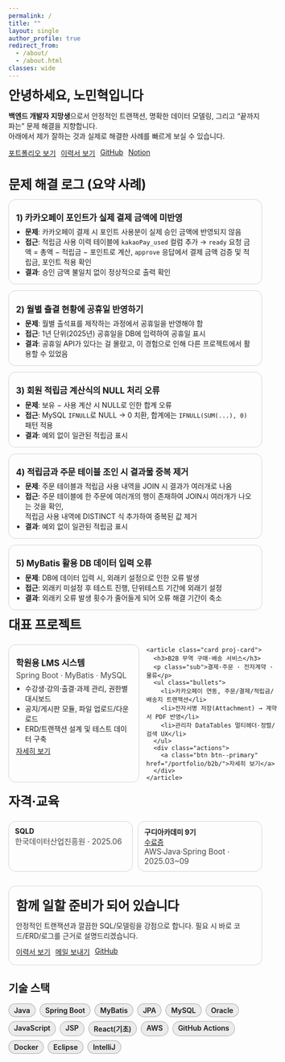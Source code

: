 ```yaml
---
permalink: /
title: ""
layout: single
author_profile: true
redirect_from:
  - /about/
  - /about.html
classes: wide
---
```


<div class="home-wrap">

<section class="hero">
  <h2>안녕하세요, 노민혁입니다</h2>
  <p><strong>백엔드 개발자 지망생</strong>으로서 안정적인 트랜잭션, 명확한 데이터 모델링, 그리고 “끝까지 파는” 문제 해결을 지향합니다.<br>
  아래에서 제가 잘하는 것과 실제로 해결한 사례를 빠르게 보실 수 있습니다.</p>

  <div class="btns">
    <a class="btn btn--primary" href="/portfolio/">포트폴리오 보기</a>
    <a class="btn" href="/cv/">이력서 보기</a>
    <a class="btn" href="https://github.com/freestyle-y" target="_blank" rel="noopener">GitHub</a>
    <a class="btn" href="https://www.notion.so/Dev-Docs-2534f8a9065c8043b6baf42fd9f45e69" target="_blank" rel="noopener">Notion</a>
  </div>
</section>

<br>

<section>
  <h2>문제 해결 로그 (요약 사례)</h2>

  <article class="card">
    <h3>1) 카카오페이 포인트가 실제 결제 금액에 미반영</h3>
    <ul class="bullets">
      <li><strong>문제</strong>: 카카오페이 결제 시 포인트 사용분이 실제 승인 금액에 반영되지 않음</li>
      <li><strong>접근</strong>: 적립금 사용 이력 테이블에 <code>kakaoPay_used</code> 컬럼 추가 → 
        <code>ready</code> 요청 금액 = 총액 − 적립금 − 포인트로 계산, 
        <code>approve</code> 응답에서 결제 금액 검증 및 적립금, 포인트 적용 확인</li>
      <li><strong>결과</strong>: 승인 금액 불일치 없이 정상적으로 출력 확인</li>
    </ul>
  </article>

  <article class="card">
    <h3>2) 월별 출결 현황에 공휴일 반영하기</h3> 
    <ul class="bullets"> 
      <li><strong>문제</strong>: 월별 출석표를 제작하는 과정에서 공휴일을 반영해야 함</li> 
      <li><strong>접근</strong>: 1년 단위(2025년) 공휴일을 DB에 입력하여 공휴일 표시</li> 
      <li><strong>결과</strong>: 공휴일 API가 있다는 걸 몰랐고, 이 경험으로 인해 다른 프로젝트에서 활용할 수 있었음</li> 
    </ul> 
  </article>

  <article class="card">
    <h3>3) 회원 적립금 계산식의 NULL 처리 오류</h3>
    <ul class="bullets">
      <li><strong>문제</strong>: 보유 − 사용 계산 시 NULL로 인한 합계 오류</li>
      <li><strong>접근</strong>: MySQL <code>IFNULL</code>로 NULL → 0 치환, 
        합계에는 <code>IFNULL(SUM(...), 0)</code> 패턴 적용</li>
      <li><strong>결과</strong>: 예외 없이 일관된 적립금 표시</li>
    </ul>
  </article>

  <article class="card">
    <h3>4) 적립금과 주문 테이블 조인 시 결과물 중복 제거</h3>
    <ul class="bullets">
      <li><strong>문제</strong>: 주문 테이블과 적립금 사용 내역을 JOIN 시 결과가 여러개로 나옴</li>
      <li><strong>접근</strong>: 주문 테이블에 한 주문에 여러개의 행이 존재하여 JOIN시 여러개가 나오는 것을 확인,<br>
      							적립금 사용 내역에 DISTINCT 식 추가하여 중복된 값 제거</li>
      <li><strong>결과</strong>: 예외 없이 일관된 적립금 표시</li>
    </ul>
  </article>

  <article class="card"> 
  	<h3>5) MyBatis 활용 DB 데이터 입력 오류</h3> 
  	<ul class="bullets"> 
  	  <li><strong>문제</strong>: DB에 데이터 입력 시, 외래키 설정으로 인한 오류 발생</li> 
  	  <li><strong>접근</strong>: 외래키 미설정 후 테스트 진행, 단위테스트 기간에 외래기 설정</li> 
  	  <li><strong>결과</strong>: 외래키 오류 발생 횟수가 줄어들게 되어 오류 해결 기간이 축소</li> 
  	</ul> 
  </article>
</section>


<section>
  <h2>대표 프로젝트</h2>
  <div class="proj-grid">
    <article class="card proj-card">
      <h3>학원용 LMS 시스템</h3>
      <p class="sub">Spring Boot · MyBatis · MySQL</p>
      <ul class="bullets">
        <li>수강생·강의·출결·과제 관리, 권한별 대시보드</li>
        <li>공지/게시판 모듈, 파일 업로드/다운로드</li>
        <li>ERD/트랜잭션 설계 및 테스트 데이터 구축</li>
      </ul>
      <div class="actions">
        <a class="btn btn--primary" href="/portfolio/lms/">자세히 보기</a>
      </div>
    </article>

    <article class="card proj-card">
      <h3>B2B 무역 구매·배송 서비스</h3>
      <p class="sub">결제·주문 · 전자계약 · 물류</p>
      <ul class="bullets">
        <li>카카오페이 연동, 주문/결제/적립금/배송지 트랜잭션</li>
        <li>전자서명 저장(Attachment) → 계약서 PDF 반영</li>
        <li>관리자 DataTables 멀티헤더·정렬/검색 UX</li>
      </ul>
      <div class="actions">
        <a class="btn btn--primary" href="/portfolio/b2b/">자세히 보기</a>
      </div>
    </article>
  </div>
</section>


<section>
  <h2>자격·교육</h2>
  <ul class="badge-grid">
    <li class="badge card">
      <div class="b-title">SQLD</div>
      <div class="b-sub">한국데이터산업진흥원 · 2025.06</div>
    </li>
    <li class="badge card">
      <div class="b-title">구디아카데미 9기</div>
      <a href="/assets/docs/수료증.jpg">수료증</a>
      <div class="b-sub">AWS·Java·Spring Boot · 2025.03~09</div>
    </li>
  </ul>
</section>

<section class="card cta">
  <h2>함께 일할 준비가 되어 있습니다</h2>
  <p>안정적인 트랜잭션과 깔끔한 SQL/모델링을 강점으로 합니다. 필요 시 바로 코드/ERD/로그를 근거로 설명드리겠습니다.</p>
  <div class="btns">
    <a class="btn btn--primary" href="/cv/">이력서 보기</a>
    <a class="btn" href="mailto:kygh1488@naver.com" rel="noopener">메일 보내기</a>
    <a class="btn" href="https://github.com/freestyle-y" target="_blank" rel="noopener">GitHub</a>
  </div>
</section>

</div><!-- /.home-wrap -->
<section>
  <h2>기술 스택</h2>
  <ul class="stack">
    <li>Java</li><li>Spring Boot</li><li>MyBatis</li><li>JPA</li>
    <li>MySQL</li><li>Oracle</li>
    <li>JavaScript</li><li>JSP</li><li>React(기초)</li>
    <li>AWS</li><li>GitHub Actions</li><li>Docker</li>
    <li>Eclipse</li><li>IntelliJ</li>
  </ul>
</section>

<style>
/* ===== Home local styles (라이트/다크 상위 팔레트 상속) ===== */
.home-wrap{ color: inherit; }
.home-wrap h2{
  font-size: clamp(1.25rem, 1.05rem + .9vw, 1.8rem);
  letter-spacing: -0.01em; line-height: 1.3; margin: .6rem 0 .8rem;
}
.home-wrap h3{ font-size: 1.05rem; margin: .7rem 0 .4rem; }
.hero{ margin-top: .2rem; margin-bottom: .6rem; }
.btns{ display:flex; flex-wrap:wrap; gap:10px; margin: 12px 0 4px; }

/* 카드 공통 */
.card{
  background: inherit; /* 페이지 배경과 동일 */
  border: 1px solid;
  border-color: rgba(128,128,128,.25); /* fallback */
  border-color: color-mix(in oklch, currentColor 18%, transparent);
  border-radius: 14px;
  padding: 12px 14px;
  margin: 10px 0 12px;
  box-shadow: none;
}

/* 리스트/불릿/스택 */
.list{ margin: 0; padding-left: 18px; }
.bullets{ margin: 4px 0 2px; padding-left: 18px; }
.stack{
  list-style: none; margin: 0; padding: 0;
  display: flex; flex-wrap: wrap; gap: 8px;
}
.stack li{
  border: 1px solid color-mix(in oklch, currentColor 30%, transparent);
  background: color-mix(in oklch, currentColor 8%, transparent);
  padding: 4px 10px; border-radius: 999px; font-weight: 600;
}

/* === 메인 강화 컴포넌트 === */

/* 프로젝트 카드 그리드 */
.proj-grid{
  display: grid;
  grid-template-columns: repeat(2, minmax(260px,1fr));
  gap: 14px;
  margin: 8px 0 4px;
}
@media (max-width: 900px){
  .proj-grid{ grid-template-columns: 1fr; }
}
.proj-card .sub{
  opacity: .8;
  margin-top: -2px;
  margin-bottom: 6px;
  font-size: .95rem;
}
.actions{ display:flex; gap:8px; margin-top: 4px; }

/* 숫자 카드 */
.nums{
  display:grid;
  grid-template-columns: repeat(3, minmax(140px,1fr));
  gap: 12px;
}
@media (max-width: 720px){
  .nums{ grid-template-columns: 1fr; }
}
.num{
  border:1px solid color-mix(in oklch, currentColor 18%, transparent);
  border-radius: 14px;
  padding: 14px 16px;
  text-align:center;
  background: color-mix(in oklch, currentColor 6%, transparent);
}
.num strong{
  display:block;
  font-size: clamp(1.2rem, 1rem + 1vw, 1.8rem);
  letter-spacing: -0.01em;
}
.num span{
  display:block; margin-top:2px; opacity:.75;
}

/* 배지(자격/교육) */
.badge-grid{
  list-style:none; margin:0; padding:0;
  display:grid; gap:10px;
  grid-template-columns: repeat(2, minmax(220px,1fr));
}
@media (max-width: 720px){
  .badge-grid{ grid-template-columns: 1fr; }
}
.badge{ padding: 10px 12px; }
.badge .b-title{ font-weight:700; }
.badge .b-sub{ opacity:.8; font-size:.95rem; }

/* CTA 카드 */
.cta{ margin-top: 16px; }
.cta p{ margin: 6px 0 10px; opacity:.95; }

/* 반응형 보정 */
@media (max-width: 720px){
  .btns{ gap:8px; }
}
</style>

<!-- (선택) SEO 보강 JSON-LD -->
<script type="application/ld+json">
{
  "@context":"https://schema.org",
  "@type":"Person",
  "name":"노민혁",
  "jobTitle":"Backend Developer (Junior)",
  "email":"mailto:kygh1488@naver.com",
  "sameAs":["https://github.com/freestyle-y"]
}
</script>
